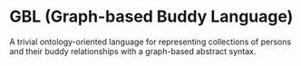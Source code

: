 # GBL (Graph-based Buddy Language)
A trivial ontology-oriented language for representing collections of persons and their buddy relationships with a graph-based abstract syntax.